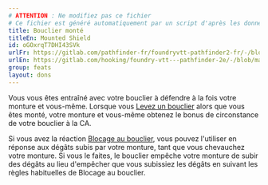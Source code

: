 ```yaml
---
# ATTENTION : Ne modifiez pas ce fichier
# Ce fichier est généré automatiquement par un script d'après les données du module Foundry VTT officiel et de sa traduction
title: Bouclier monté
titleEn: Mounted Shield
id: oGOxrqT7DHI43SVk
urlFr: https://gitlab.com/pathfinder-fr/foundryvtt-pathfinder2-fr/-/blob/master/data/feats/oGOxrqT7DHI43SVk.htm
urlEn: https://gitlab.com/hooking/foundry-vtt---pathfinder-2e/-/blob/master/packs/data/feats.db/mounted-shield.json
group: feats
layout: dons
---
```

Vous vous êtes entraîné avec votre bouclier à défendre à la fois votre monture et vous-même. Lorsque vous [Levez un bouclier](../actions/lever-un-bouclier.md) alors que vous êtes monté, votre monture et vous-même obtenez le bonus de circonstance de votre bouclier à la CA.

Si vous avez la réaction [Blocage au bouclier](blocage-au-bouclier.md), vous pouvez l'utiliser en réponse aux dégâts subis par votre monture, tant que vous chevauchez votre monture. Si vous le faites, le bouclier empêche votre monture de subir des dégâts au lieu d'empêcher que vous subissiez les dégâts en suivant les règles habituelles de Blocage au bouclier.



